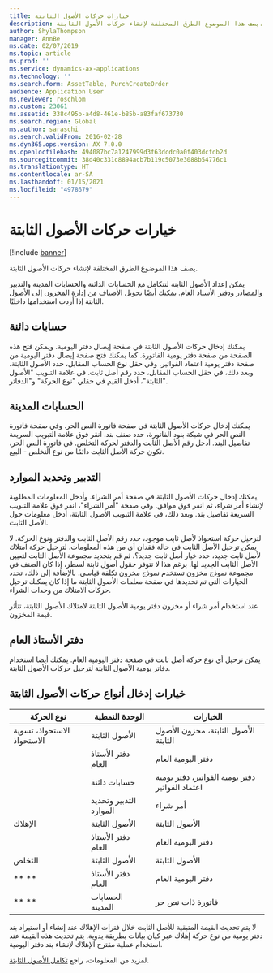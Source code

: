 ```yaml
---
title: خيارات حركات الأصول الثابتة
description: يصف هذا الموضوع الطرق المختلفة لإنشاء حركات الأصول الثابتة.
author: ShylaThompson
manager: AnnBe
ms.date: 02/07/2019
ms.topic: article
ms.prod: ''
ms.service: dynamics-ax-applications
ms.technology: ''
ms.search.form: AssetTable, PurchCreateOrder
audience: Application User
ms.reviewer: roschlom
ms.custom: 23061
ms.assetid: 338c495b-a4d8-461e-b85b-a83faf673730
ms.search.region: Global
ms.author: saraschi
ms.search.validFrom: 2016-02-28
ms.dyn365.ops.version: AX 7.0.0
ms.openlocfilehash: 494087bc7a1247999d3f63dcdc0a0f403dcfdb2d
ms.sourcegitcommit: 38d40c331c8894acb7b119c5073e3088b54776c1
ms.translationtype: HT
ms.contentlocale: ar-SA
ms.lasthandoff: 01/15/2021
ms.locfileid: "4978679"
---
```

# <a name="fixed-asset-transaction-options"></a>خيارات حركات الأصول الثابتة

[!include [banner](../includes/banner.md)]

يصف هذا الموضوع الطرق المختلفة لإنشاء حركات الأصول الثابتة.

يمكن إعداد الأصول الثابتة لتتكامل مع الحسابات الدائنة والحسابات المدينة والتدبير والمصادر ودفتر الأستاذ العام. يمكنك أيضًا تحويل الأصناف من إدارة المخزون إلى الأصول الثابتة إذا أردت استخدامها داخليًا.

## <a name="accounts-payable"></a>حسابات دائنة
يمكنك إدخال حركات الأصول الثابتة في صفحة إيصال دفتر اليومية. ويمكن فتح هذه الصفحة من صفحة دفتر يومية الفاتورة. كما يمكنك فتح صفحة إيصال دفتر اليومية من صفحة دفتر يومية اعتماد الفواتير. وفي حقل نوع الحساب المقابل، حدد الأصول الثابتة. وبعد ذلك، في حقل الحساب المقابل، حدد رقم أصل ثابت. في علامة التبويب "الأصول الثابتة"، أدخل القيم في حقلي "نوع الحركة" و"الدفاتر".

## <a name="accounts-receivable"></a>الحسابات المدينة
يمكنك إدخال حركات الأصول الثابتة في صفحة فاتورة النص الحر.  وفي صفحة فاتورة النص الحر في شبكة بنود الفاتورة، حدد صنف بند.‬ انقر فوق علامة التبويب السريعة تفاصيل البند. أدخل رقم الأصل الثابت والدفتر لحركة التخلص. في فاتورة النص الحر، تكون حركة الأصل الثابت دائمًا من نوع ‏‫التخلص - البيع‬.

## <a name="procurement-and-sourcing"></a>التدبير وتحديد الموارد
يمكنك إدخال حركات الأصول الثابتة في صفحة أمر الشراء. وأدخل المعلومات المطلوبة لإنشاء أمر شراء، ثم انقر فوق موافق. وفي صفحة "أمر الشراء"، انقر فوق علامة التبويب السريعة تفاصيل بند. وبعد ذلك، في علامة التبويب الأصول الثابتة، أدخل معلومات حول الأصل الثابت. 

لترحيل حركة استحواذ لأصل ثابت موجود، حدد رقم الأصل الثابت والدفتر ونوع الحركة. لا يمكن ترحيل الأصل الثابت في حالة فقدان أي من هذه المعلومات. لترحيل حركة امتلاك لأصل ثابت جديد، حدد خيار أصل ثابت جديد؟، ثم قم بتحديد مجموعة الأصل الثابت لتعيين الأصل الثابت الجديد لها. برغم هذا لا تتوفر حقول أصول ثابتة لسطر، إذا كان الصنف في مجموعة نموذج مخزون تستخدم نموذج مخزون تكلفة قياسي. بالإضافة إلى ذلك، تحدد الخيارات التي تم تحديدها في صفحة معلمات الأصول الثابتة ما إذا كان يمكنك ترحيل حركات الامتلاك من وحدات الشراء. 

عند استخدام أمر شراء أو مخزون دفتر يومية الأصول الثابتة لامتلاك الأصول الثابتة، تتأثر قيمة المخزون.

## <a name="general-ledger"></a>دفتر الأستاذ العام
يمكن ترحيل أي نوع حركة أصل ثابت في صفحة دفتر اليومية العام. يمكنك أيضا استخدام دفاتر يومية الأصول الثابتة لترحيل حركات الأصول الثابتة.

## <a name="options-for-entering-fixed-asset-transaction-types"></a>خيارات إدخال أنواع حركات الأصول الثابتة


| نوع الحركة                    | الوحدة النمطية                   | الخيارات                                   |
|-------------------------------------|--------------------------|-------------------------------------------|
| الاستحواذ، تسوية الاستحواذ‬ | الأصول الثابتة             | الأصول الثابتة، مخزون الأصول الثابتة   |
|                                     | دفتر الأستاذ العام           | دفتر اليومية العام                           |
|                                     | حسابات دائنة         | دفتر يومية الفواتير، دفتر يومية اعتماد الفواتير |
|                                     | التدبير وتحديد الموارد | أمر شراء                            |
| الإهلاك                        | الأصول الثابتة             | الأصول الثابتة                              |
|                                     | دفتر الأستاذ العام           | دفتر اليومية العام                           |
| التخلص                            | الأصول الثابتة             | الأصول الثابتة                              |
| ** **                               | دفتر الأستاذ العام           | دفتر اليومية العام                           |
| ** **                               | الحسابات المدينة      | فاتورة ذات نص حر                         |


لا يتم تحديث القيمة المتبقية للأصل الثابت خلال فترات الإهلاك عند إنشاء أو استيراد بند دفتر يومية من نوع حركة إهلاك عبر كيان بيانات بطريقة يدوية. يتم تحديث هذه القيمة عند استخدام عملية مقترح الإهلاك لإنشاء بند دفتر اليومية.

لمزيد من المعلومات، راجع [تكامل الأصول الثابتة](fixed-asset-integration.md).
